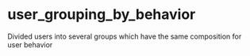 # user_grouping_by_behavior
Divided users into several groups which have the same composition for user behavior
